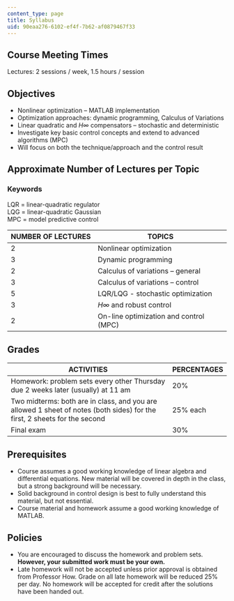 ```yaml
---
content_type: page
title: Syllabus
uid: 90eaa276-6102-ef4f-7b62-af0879467f33
---
```


Course Meeting Times
--------------------

Lectures: 2 sessions / week, 1.5 hours / session

Objectives
----------

*   Nonlinear optimization – MATLAB implementation
*   Optimization approaches: dynamic programming, Calculus of Variations
*   Linear quadratic and _H∞_ compensators – stochastic and deterministic
*   Investigate key basic control concepts and extend to advanced algorithms (MPC)
*   Will focus on both the technique/approach and the control result

Approximate Number of Lectures per Topic
----------------------------------------

### Keywords

LQR = linear-quadratic regulator  
LQG = linear-quadratic Gaussian  
MPC = model predictive control

| NUMBER OF LECTURES | TOPICS |
| --- | --- |
| 2 | Nonlinear optimization |
| 3 | Dynamic programming |
| 2 | Calculus of variations – general |
| 3 | Calculus of variations – control |
| 5 | LQR/LQG - stochastic optimization |
| 3 | _H∞_ and robust control |
| 2 | On-line optimization and control (MPC) 

Grades
------

| ACTIVITIES | PERCENTAGES |
| --- | --- |
| Homework: problem sets every other Thursday due 2 weeks later (usually) at 11 am | 20% |
| Two midterms: both are in class, and you are allowed 1 sheet of notes (both sides) for the first, 2 sheets for the second | 25% each |
| Final exam | 30% 

Prerequisites
-------------

*   Course assumes a good working knowledge of linear algebra and differential equations. New material will be covered in depth in the class, but a strong background will be necessary.
*   Solid background in control design is best to fully understand this material, but not essential.
*   Course material and homework assume a good working knowledge of MATLAB.

Policies
--------

*   You are encouraged to discuss the homework and problem sets. **However, your submitted work must be your own.**
*   Late homework will not be accepted unless prior approval is obtained from Professor How. Grade on all late homework will be reduced 25% per day. No homework will be accepted for credit after the solutions have been handed out.